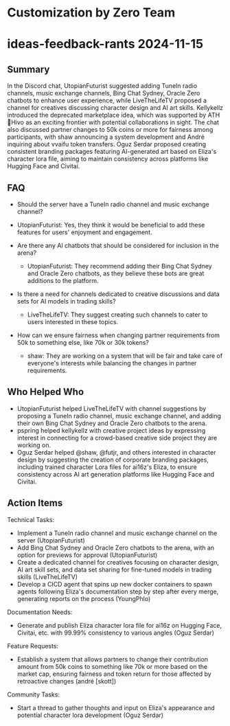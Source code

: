# Customization by Zero Team

# ideas-feedback-rants 2024-11-15

## Summary
 In the Discord chat, UtopianFuturist suggested adding TuneIn radio channels, music exchange channels, Bing Chat Sydney, Oracle Zero chatbots to enhance user experience, while LiveTheLifeTV proposed a channel for creatives discussing character design and AI art skills. Kellykellz introduced the deprecated marketplace idea, which was supported by ATH🥭Hivo as an exciting frontier with potential collaborations in sight. The chat also discussed partner changes to 50k coins or more for fairness among participants, with shaw announcing a system development and André inquiring about vvaifu token transfers. Oguz Serdar proposed creating consistent branding packages featuring AI-generated art based on Eliza's character lora file, aiming to maintain consistency across platforms like Hugging Face and Civitai.

## FAQ
 - Should the server have a TuneIn radio channel and music exchange channel?
  - UtopianFuturist: Yes, they think it would be beneficial to add these features for users' enjoyment and engagement.

- Are there any AI chatbots that should be considered for inclusion in the arena?
  - UtopianFuturist: They recommend adding their Bing Chat Sydney and Oracle Zero chatbots, as they believe these bots are great additions to the platform.

- Is there a need for channels dedicated to creative discussions and data sets for AI models in trading skills?
  - LiveTheLifeTV: They suggest creating such channels to cater to users interested in these topics.

- How can we ensure fairness when changing partner requirements from 50k to something else, like 70k or 30k tokens?
  - shaw: They are working on a system that will be fair and take care of everyone's interests while balancing the changes in partner requirements.

## Who Helped Who
 - UtopianFuturist helped LiveTheLifeTV with channel suggestions by proposing a TuneIn radio channel, music exchange channel, and adding their own Bing Chat Sydney and Oracle Zero chatbots to the arena.
- pspring helped kellykellz with creative project ideas by expressing interest in connecting for a crowd-based creative side project they are working on.
- Oguz Serdar helped @shaw, @futjr, and others interested in character design by suggesting the creation of corporate branding packages, including trained character Lora files for ai16z's Eliza, to ensure consistency across AI art generation platforms like Hugging Face and Civitai.

## Action Items
 Technical Tasks:
- Implement a TuneIn radio channel and music exchange channel on the server (UtopianFuturist)
- Add Bing Chat Sydney and Oracle Zero chatbots to the arena, with an option for previews for approval (UtopianFuturist)
- Create a dedicated channel for creatives focusing on character design, AI art skill sets, and data set sharing for fine-tuned models in trading skills (LiveTheLifeTV)
- Develop a CICD agent that spins up new docker containers to spawn agents following Eliza's documentation step by step after every merge, generating reports on the process (YoungPhlo)

Documentation Needs:
- Generate and publish Eliza character lora file for ai16z on Hugging Face, Civitai, etc. with 99.99% consistency to various angles (Oguz Serdar)

Feature Requests:
- Establish a system that allows partners to change their contribution amount from 50k coins to something like 70k or more based on the market cap, ensuring fairness and token return for those affected by retroactive changes (andré [skott])

Community Tasks:
- Start a thread to gather thoughts and input on Eliza's appearance and potential character lora development (Oguz Serdar)


